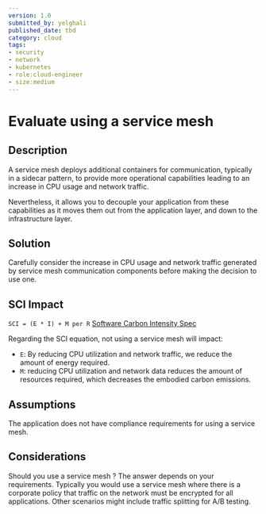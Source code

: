 ```yaml
---
version: 1.0
submitted_by: yelghali
published_date: tbd
category: cloud
tags: 
- security
- network
- kubernetes
- role:cloud-engineer
- size:medium
---
```


# Evaluate using a service mesh

## Description
A service mesh deploys additional containers for communication, typically in a sidecar pattern, to provide more operational capabilities leading to an increase in CPU usage and network traffic. 

Nevertheless, it allows you to decouple your application from these capabilities as it moves them out from the application layer, and down to the infrastructure layer.

## Solution
Carefully consider the increase in CPU usage and network traffic generated by service mesh communication components before making the decision to use one.


## SCI Impact
`SCI = (E * I) + M per R`
[Software Carbon Intensity Spec](https://grnsft.org/sci)

Regarding the SCI equation, not using a service mesh will impact:

- `E`: By reducing CPU utilization and network traffic, we reduce the amount of energy required.
- `M`: reducing CPU utilization and network data reduces the amount of resources required, which decreases the embodied carbon emissions.

## Assumptions
The application does not have compliance requirements for using a service mesh. 

## Considerations
Should you use a service mesh ? The answer depends on your requirements. 
Typically you would use a service mesh where there is a corporate policy that traffic on the network must be encrypted for all applications. 
Other scenarios might include traffic splitting for A/B testing.
